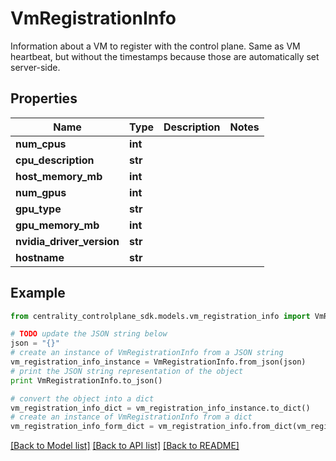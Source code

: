 # VmRegistrationInfo

Information about a VM to register with the control plane.  Same as VM heartbeat, but without the timestamps because those are automatically set server-side.

## Properties
Name | Type | Description | Notes
------------ | ------------- | ------------- | -------------
**num_cpus** | **int** |  | 
**cpu_description** | **str** |  | 
**host_memory_mb** | **int** |  | 
**num_gpus** | **int** |  | 
**gpu_type** | **str** |  | 
**gpu_memory_mb** | **int** |  | 
**nvidia_driver_version** | **str** |  | 
**hostname** | **str** |  | 

## Example

```python
from centrality_controlplane_sdk.models.vm_registration_info import VmRegistrationInfo

# TODO update the JSON string below
json = "{}"
# create an instance of VmRegistrationInfo from a JSON string
vm_registration_info_instance = VmRegistrationInfo.from_json(json)
# print the JSON string representation of the object
print VmRegistrationInfo.to_json()

# convert the object into a dict
vm_registration_info_dict = vm_registration_info_instance.to_dict()
# create an instance of VmRegistrationInfo from a dict
vm_registration_info_form_dict = vm_registration_info.from_dict(vm_registration_info_dict)
```
[[Back to Model list]](../README.md#documentation-for-models) [[Back to API list]](../README.md#documentation-for-api-endpoints) [[Back to README]](../README.md)


